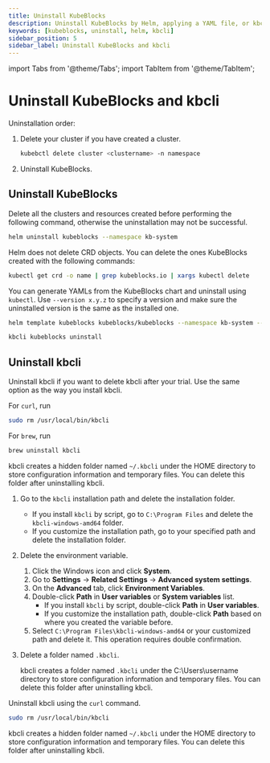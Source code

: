 ```yaml
---
title: Uninstall KubeBlocks
description: Uninstall KubeBlocks by Helm, applying a YAML file, or kbcli.
keywords: [kubeblocks, uninstall, helm, kbcli]
sidebar_position: 5
sidebar_label: Uninstall KubeBlocks and kbcli
---
```


import Tabs from '@theme/Tabs';
import TabItem from '@theme/TabItem';

# Uninstall KubeBlocks and kbcli

Uninstallation order:

1. Delete your cluster if you have created a cluster.

   ```bash
   kubebctl delete cluster <clustername> -n namespace
   ```

2. Uninstall KubeBlocks.

## Uninstall KubeBlocks

<Tabs>

<TabItem value="Helm" label="Helm" default>

Delete all the clusters and resources created before performing the following command, otherwise the uninstallation may not be successful.

```bash
helm uninstall kubeblocks --namespace kb-system
```

Helm does not delete CRD objects. You can delete the ones KubeBlocks created with the following commands:

```bash
kubectl get crd -o name | grep kubeblocks.io | xargs kubectl delete
```

</TabItem>

<TabItem value="YAML" label="YAML">

You can generate YAMLs from the KubeBlocks chart and uninstall using `kubectl`. Use `--version x.y.z` to specify a version and make sure the uninstalled version is the same as the installed one.

```bash
helm template kubeblocks kubeblocks/kubeblocks --namespace kb-system --version x.y.z | kubectl delete -f -
```

</TabItem>

<TabItem value="kbcli" label="kbcli">

```bash
kbcli kubeblocks uninstall
```

</TabItem>

</Tabs>

## Uninstall kbcli

Uninstall kbcli if you want to delete kbcli after your trial. Use the same option as the way you install kbcli.

<Tabs>

<TabItem value="macOS" label="macOS" default>

For `curl`, run

```bash
sudo rm /usr/local/bin/kbcli
```

For `brew`, run

```bash
brew uninstall kbcli
```

kbcli creates a hidden folder named `~/.kbcli` under the HOME directory to store configuration information and temporary files. You can delete this folder after uninstalling kbcli.

</TabItem>

<TabItem value="Windows" label="Windows">

1. Go to the `kbcli` installation path and delete the installation folder.

   * If you install `kbcli` by script, go to `C:\Program Files` and delete the `kbcli-windows-amd64` folder.
   * If you customize the installation path, go to your specified path and delete the installation folder.

2. Delete the environment variable.

   1. Click the Windows icon and click **System**.
   2. Go to **Settings** -> **Related Settings** -> **Advanced system settings**.
   3. On the **Advanced** tab, click **Environment Variables**.
   4. Double-click **Path** in **User variables** or **System variables** list.
      * If you install `kbcli` by script, double-click **Path** in **User variables**.
      * If you customize the installation path, double-click **Path** based on where you created the variable before.
   5. Select `C:\Program Files\kbcli-windows-amd64` or your customized path and delete it. This operation requires double confirmation.

3. Delete a folder named `.kbcli`.

   kbcli creates a folder named `.kbcli` under the C:\Users\username directory to store configuration information and temporary files. You can delete this folder after uninstalling kbcli.

</TabItem>

<TabItem value="Linux" label="Linux">

Uninstall kbcli using the `curl` command.

```bash
sudo rm /usr/local/bin/kbcli
```

kbcli creates a hidden folder named `~/.kbcli` under the HOME directory to store configuration information and temporary files. You can delete this folder after uninstalling kbcli.

</TabItem>

</Tabs>

